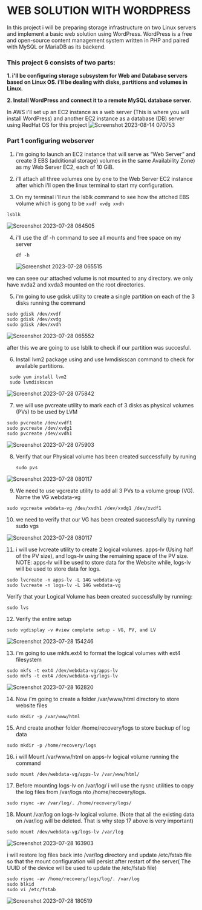 # **WEB SOLUTION WITH WORDPRESS** 
In this project i will be preparing storage infrastructure on two Linux servers and implement a basic web solution using WordPress. WordPress is a free and open-source content management system written in PHP and paired with MySQL or MariaDB as its backend. 

### This project 6 consists of two parts:

**1. i'll be configuring storage subsystem for Web and Database servers based on Linux OS. i'll be dealing with disks, partitions and volumes in Linux.**

**2. Install WordPress and connect it to a remote MySQL database server.** 

In AWS i'll set up an EC2 instance as a web server (This is where you will install WordPress) and another EC2 instance as a database (DB) server using RedHat OS for this project
![Screenshot 2023-08-14 070753](https://github.com/opeyemiogungbe/Pbl_project6/assets/136735745/2270f985-6342-4af1-8bfe-061e064268f1)

### Part 1 configuring webserver

1. i'm going to launch an EC2 instance that will serve as “Web Server” and create 3 EBS (additional storage) volumes in the same Availability Zone) as my Web Server EC2, each of 10 GiB.

2. i'll attach all three volumes one by one to the Web Server EC2 instance after which i'll open the linux terminal to start my configuration.

3. On my terminal i'll run the lsblk command to see how the attched EBS volume which is gong to be `xvdf xvdg xvdh`
```
lsblk
```

![Screenshot 2023-07-28 064505](https://github.com/opeyemiogungbe/Pbl_project6/assets/136735745/e142dca6-8ca5-4d2d-8eb4-77f6d077bc61)

4. i'll use the df -h command to see all mounts and free space on my server
   ```
   df -h
   ```
   ![Screenshot 2023-07-28 065515](https://github.com/opeyemiogungbe/Pbl_project6/assets/136735745/e398cb31-3756-4d2d-ba41-bdbecff20471)
   

we can seee our attached volume is not mounted to any directory. we only have xvda2 and xvda3 mounted on the root directories.

5. i'm going to use gdisk utility to create a single partition on each of the 3 disks running the command

```
sudo gdisk /dev/xvdf
sudo gdisk /dev/xvdg
sudo gdisk /dev/xvdh
```

![Screenshot 2023-07-28 065552](https://github.com/opeyemiogungbe/Pbl_project6/assets/136735745/a0c076bf-86c7-4037-8aa2-fa1459f78d1c)

after this we are going to use lsblk to check if our partition was succesful.

6. Install lvm2 package using and use lvmdiskscan command to check for available partitions.
 ```
  sudo yum install lvm2
  sudo lvmdiskscan
```

![Screenshot 2023-07-28 075842](https://github.com/opeyemiogungbe/Pbl_project6/assets/136735745/4dde568c-3c51-413e-bbe9-9b34cc96d414)

7. we will use pvcreate utility to mark each of 3 disks as physical volumes (PVs) to be used by LVM
```
sudo pvcreate /dev/xvdf1
sudo pvcreate /dev/xvdg1
sudo pvcreate /dev/xvdh1
```

![Screenshot 2023-07-28 075903](https://github.com/opeyemiogungbe/Pbl_project6/assets/136735745/da58de49-ac63-4d87-89d9-366e3221e218)

8. Verify that our Physical volume has been created successfully by runing
   ```
   sudo pvs
   ```

 ![Screenshot 2023-07-28 080117](https://github.com/opeyemiogungbe/Pbl_project6/assets/136735745/6094453d-5959-421b-a602-84e4b5e11be4)

9. We need to use vgcreate utility to add all 3 PVs to a volume group (VG). Name the VG webdata-vg
```
sudo vgcreate webdata-vg /dev/xvdh1 /dev/xvdg1 /dev/xvdf1
```
10. we need to verify that our VG has been created successfully by running sudo vgs

![Screenshot 2023-07-28 080117](https://github.com/opeyemiogungbe/Pbl_project6/assets/136735745/242bbb9d-9a0c-4aa7-a27c-9f01f7237ec2)

11. i will use lvcreate utility to create 2 logical volumes. apps-lv (Using half of the PV size), and logs-lv using the remaining space of the PV size. NOTE: apps-lv will be used to store data for the Website while, logs-lv will be used to store data for logs.

```
sudo lvcreate -n apps-lv -L 14G webdata-vg
sudo lvcreate -n logs-lv -L 14G webdata-vg
```

Verify that your Logical Volume has been created successfully by running:

```
sudo lvs
```

12. Verify the entire setup

```
sudo vgdisplay -v #view complete setup - VG, PV, and LV
```
![Screenshot 2023-07-28 154246](https://github.com/opeyemiogungbe/Pbl_project6/assets/136735745/21cd716d-cc98-4879-9c1f-cad96f07b500)

13. i'm going to use mkfs.ext4 to format the logical volumes with ext4 filesystem

```
sudo mkfs -t ext4 /dev/webdata-vg/apps-lv
sudo mkfs -t ext4 /dev/webdata-vg/logs-lv
```
![Screenshot 2023-07-28 162820](https://github.com/opeyemiogungbe/Pbl_project6/assets/136735745/89e1363b-b80b-4ff0-be16-54d87e9f1ced)

14. Now i'm going to create a folder /var/www/html directory to store website files

```
sudo mkdir -p /var/www/html
```

15. And create another folder /home/recovery/logs to store backup of log data

```
sudo mkdir -p /home/recovery/logs
```

16. i will Mount /var/www/html on apps-lv logical volume running the command

```
sudo mount /dev/webdata-vg/apps-lv /var/www/html/
```
17. Before mounting logs-lv on /var/log/ i will use the rysnc utilities to copy the log files from /var/logs nto /home/recovery/logs.
```
sudo rsync -av /var/log/. /home/recovery/logs/
```
18. Mount /var/log on logs-lv logical volume. (Note that all the existing data on /var/log will be deleted. That is why step 17 above is very important)

```
sudo mount /dev/webdata-vg/logs-lv /var/log
```
![Screenshot 2023-07-28 163903](https://github.com/opeyemiogungbe/Pbl_project6/assets/136735745/e35e977c-b028-480f-b9c2-787260e078ef)

i will restore log files back into /var/log directory and update /etc/fstab file so that the mount configuration will persist after restart of the server( The UUID of the device will be used to update the /etc/fstab file)

```
sudo rsync -av /home/recovery/logs/log/. /var/log
sudo blkid
sudo vi /etc/fstab
```






![Screenshot 2023-07-28 180519](https://github.com/opeyemiogungbe/Pbl_project6/assets/136735745/20a3d42b-6659-47ba-9564-5aa2b4ca800e)
